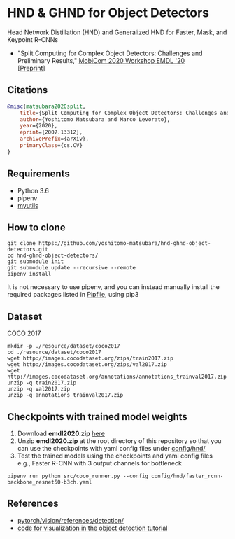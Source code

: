 # HND & GHND for Object Detectors
Head Network Distillation (HND) and Generalized HND for Faster, Mask, and Keypoint R-CNNs  
- "Split Computing for Complex Object Detectors: Challenges and Preliminary Results," [MobiCom 2020 Workshop EMDL '20](https://emdl20.github.io/index.html)  
[[Preprint](https://arxiv.org/abs/2007.13312)]


## Citations
```bibtex
@misc{matsubara2020split,
    title={Split Computing for Complex Object Detectors: Challenges and Preliminary Results},
    author={Yoshitomo Matsubara and Marco Levorato},
    year={2020},
    eprint={2007.13312},
    archivePrefix={arXiv},
    primaryClass={cs.CV}
}
```

## Requirements
- Python 3.6
- pipenv
- [myutils](https://github.com/yoshitomo-matsubara/myutils)

## How to clone
```
git clone https://github.com/yoshitomo-matsubara/hnd-ghnd-object-detectors.git
cd hnd-ghnd-object-detectors/
git submodule init
git submodule update --recursive --remote
pipenv install
```
It is not necessary to use pipenv, and you can instead manually install the required packages listed in [Pipfile](Pipfile), using pip3

## Dataset
COCO 2017
```
mkdir -p ./resource/dataset/coco2017
cd ./resource/dataset/coco2017
wget http://images.cocodataset.org/zips/train2017.zip
wget http://images.cocodataset.org/zips/val2017.zip
wget http://images.cocodataset.org/annotations/annotations_trainval2017.zip
unzip -q train2017.zip
unzip -q val2017.zip
unzip -q annotations_trainval2017.zip
```

## Checkpoints with trained model weights
1. Download **emdl2020.zip** [here](https://drive.google.com/file/d/1lMwkaoxhnw260FgZoTLvWRZXajlSxKtN/view?usp=sharing)
2. Unzip **emdl2020.zip** at the root directory of this repository so that you can use the checkpoints with yaml config files under [config/hnd/](config/hnd/)
3. Test the trained models using the checkpoints and yaml config files  
e.g., Faster R-CNN with 3 output channels for bottleneck
```
pipenv run python src/coco_runner.py --config config/hnd/faster_rcnn-backbone_resnet50-b3ch.yaml
```

## References
- [pytorch/vision/references/detection/](https://github.com/pytorch/vision/tree/master/references/detection)
- [code for visualization in the object detection tutorial](https://github.com/pytorch/vision/issues/1610)
